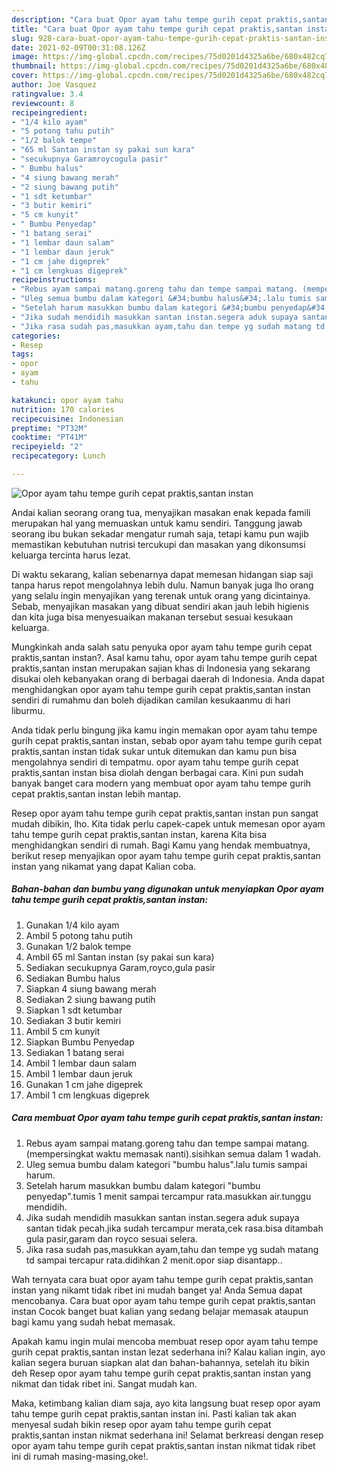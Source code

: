 ```yaml
---
description: "Cara buat Opor ayam tahu tempe gurih cepat praktis,santan instan yang lezat dan Mudah Dibuat"
title: "Cara buat Opor ayam tahu tempe gurih cepat praktis,santan instan yang lezat dan Mudah Dibuat"
slug: 928-cara-buat-opor-ayam-tahu-tempe-gurih-cepat-praktis-santan-instan-yang-lezat-dan-mudah-dibuat
date: 2021-02-09T00:31:08.126Z
image: https://img-global.cpcdn.com/recipes/75d0201d4325a6be/680x482cq70/opor-ayam-tahu-tempe-gurih-cepat-praktissantan-instan-foto-resep-utama.jpg
thumbnail: https://img-global.cpcdn.com/recipes/75d0201d4325a6be/680x482cq70/opor-ayam-tahu-tempe-gurih-cepat-praktissantan-instan-foto-resep-utama.jpg
cover: https://img-global.cpcdn.com/recipes/75d0201d4325a6be/680x482cq70/opor-ayam-tahu-tempe-gurih-cepat-praktissantan-instan-foto-resep-utama.jpg
author: Joe Vasquez
ratingvalue: 3.4
reviewcount: 8
recipeingredient:
- "1/4 kilo ayam"
- "5 potong tahu putih"
- "1/2 balok tempe"
- "65 ml Santan instan sy pakai sun kara"
- "secukupnya Garamroycogula pasir"
- " Bumbu halus"
- "4 siung bawang merah"
- "2 siung bawang putih"
- "1 sdt ketumbar"
- "3 butir kemiri"
- "5 cm kunyit"
- " Bumbu Penyedap"
- "1 batang serai"
- "1 lembar daun salam"
- "1 lembar daun jeruk"
- "1 cm jahe digeprek"
- "1 cm lengkuas digeprek"
recipeinstructions:
- "Rebus ayam sampai matang.goreng tahu dan tempe sampai matang. (mempersingkat waktu memasak nanti).sisihkan semua dalam 1 wadah."
- "Uleg semua bumbu dalam kategori &#34;bumbu halus&#34;.lalu tumis sampai harum."
- "Setelah harum masukkan bumbu dalam kategori &#34;bumbu penyedap&#34;.tumis 1 menit sampai tercampur rata.masukkan air.tunggu mendidih."
- "Jika sudah mendidih masukkan santan instan.segera aduk supaya santan tidak pecah.jika sudah tercampur merata,cek rasa.bisa ditambah gula pasir,garam dan royco sesuai selera."
- "Jika rasa sudah pas,masukkan ayam,tahu dan tempe yg sudah matang td sampai tercapur rata.didihkan 2 menit.opor siap disantapp.."
categories:
- Resep
tags:
- opor
- ayam
- tahu

katakunci: opor ayam tahu 
nutrition: 170 calories
recipecuisine: Indonesian
preptime: "PT32M"
cooktime: "PT41M"
recipeyield: "2"
recipecategory: Lunch

---
```



![Opor ayam tahu tempe gurih cepat praktis,santan instan](https://img-global.cpcdn.com/recipes/75d0201d4325a6be/680x482cq70/opor-ayam-tahu-tempe-gurih-cepat-praktissantan-instan-foto-resep-utama.jpg)

Andai kalian seorang orang tua, menyajikan masakan enak kepada famili merupakan hal yang memuaskan untuk kamu sendiri. Tanggung jawab seorang ibu bukan sekadar mengatur rumah saja, tetapi kamu pun wajib memastikan kebutuhan nutrisi tercukupi dan masakan yang dikonsumsi keluarga tercinta harus lezat.

Di waktu  sekarang, kalian sebenarnya dapat memesan hidangan siap saji tanpa harus repot mengolahnya lebih dulu. Namun banyak juga lho orang yang selalu ingin menyajikan yang terenak untuk orang yang dicintainya. Sebab, menyajikan masakan yang dibuat sendiri akan jauh lebih higienis dan kita juga bisa menyesuaikan makanan tersebut sesuai kesukaan keluarga. 



Mungkinkah anda salah satu penyuka opor ayam tahu tempe gurih cepat praktis,santan instan?. Asal kamu tahu, opor ayam tahu tempe gurih cepat praktis,santan instan merupakan sajian khas di Indonesia yang sekarang disukai oleh kebanyakan orang di berbagai daerah di Indonesia. Anda dapat menghidangkan opor ayam tahu tempe gurih cepat praktis,santan instan sendiri di rumahmu dan boleh dijadikan camilan kesukaanmu di hari liburmu.

Anda tidak perlu bingung jika kamu ingin memakan opor ayam tahu tempe gurih cepat praktis,santan instan, sebab opor ayam tahu tempe gurih cepat praktis,santan instan tidak sukar untuk ditemukan dan kamu pun bisa mengolahnya sendiri di tempatmu. opor ayam tahu tempe gurih cepat praktis,santan instan bisa diolah dengan berbagai cara. Kini pun sudah banyak banget cara modern yang membuat opor ayam tahu tempe gurih cepat praktis,santan instan lebih mantap.

Resep opor ayam tahu tempe gurih cepat praktis,santan instan pun sangat mudah dibikin, lho. Kita tidak perlu capek-capek untuk memesan opor ayam tahu tempe gurih cepat praktis,santan instan, karena Kita bisa menghidangkan sendiri di rumah. Bagi Kamu yang hendak membuatnya, berikut resep menyajikan opor ayam tahu tempe gurih cepat praktis,santan instan yang nikamat yang dapat Kalian coba.

<!--inarticleads1-->

##### Bahan-bahan dan bumbu yang digunakan untuk menyiapkan Opor ayam tahu tempe gurih cepat praktis,santan instan:

1. Gunakan 1/4 kilo ayam
1. Ambil 5 potong tahu putih
1. Gunakan 1/2 balok tempe
1. Ambil 65 ml Santan instan (sy pakai sun kara)
1. Sediakan secukupnya Garam,royco,gula pasir
1. Sediakan  Bumbu halus
1. Siapkan 4 siung bawang merah
1. Sediakan 2 siung bawang putih
1. Siapkan 1 sdt ketumbar
1. Sediakan 3 butir kemiri
1. Ambil 5 cm kunyit
1. Siapkan  Bumbu Penyedap
1. Sediakan 1 batang serai
1. Ambil 1 lembar daun salam
1. Ambil 1 lembar daun jeruk
1. Gunakan 1 cm jahe digeprek
1. Ambil 1 cm lengkuas digeprek




<!--inarticleads2-->

##### Cara membuat Opor ayam tahu tempe gurih cepat praktis,santan instan:

1. Rebus ayam sampai matang.goreng tahu dan tempe sampai matang. (mempersingkat waktu memasak nanti).sisihkan semua dalam 1 wadah.
1. Uleg semua bumbu dalam kategori &#34;bumbu halus&#34;.lalu tumis sampai harum.
1. Setelah harum masukkan bumbu dalam kategori &#34;bumbu penyedap&#34;.tumis 1 menit sampai tercampur rata.masukkan air.tunggu mendidih.
1. Jika sudah mendidih masukkan santan instan.segera aduk supaya santan tidak pecah.jika sudah tercampur merata,cek rasa.bisa ditambah gula pasir,garam dan royco sesuai selera.
1. Jika rasa sudah pas,masukkan ayam,tahu dan tempe yg sudah matang td sampai tercapur rata.didihkan 2 menit.opor siap disantapp..




Wah ternyata cara buat opor ayam tahu tempe gurih cepat praktis,santan instan yang nikamt tidak ribet ini mudah banget ya! Anda Semua dapat mencobanya. Cara buat opor ayam tahu tempe gurih cepat praktis,santan instan Cocok banget buat kalian yang sedang belajar memasak ataupun bagi kamu yang sudah hebat memasak.

Apakah kamu ingin mulai mencoba membuat resep opor ayam tahu tempe gurih cepat praktis,santan instan lezat sederhana ini? Kalau kalian ingin, ayo kalian segera buruan siapkan alat dan bahan-bahannya, setelah itu bikin deh Resep opor ayam tahu tempe gurih cepat praktis,santan instan yang nikmat dan tidak ribet ini. Sangat mudah kan. 

Maka, ketimbang kalian diam saja, ayo kita langsung buat resep opor ayam tahu tempe gurih cepat praktis,santan instan ini. Pasti kalian tak akan menyesal sudah bikin resep opor ayam tahu tempe gurih cepat praktis,santan instan nikmat sederhana ini! Selamat berkreasi dengan resep opor ayam tahu tempe gurih cepat praktis,santan instan nikmat tidak ribet ini di rumah masing-masing,oke!.

